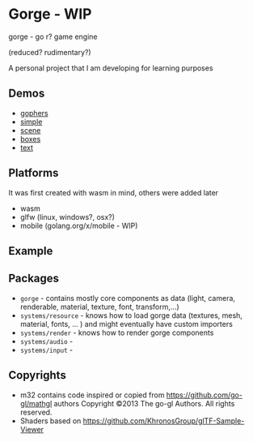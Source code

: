 # Gorge - WIP

gorge - go r? game engine

(reduced? rudimentary?)

A personal project that I am developing for learning purposes

## Demos

- [gophers](https://stdiopt.github.io/gorge/wasm/?t=gophers)
- [simple](https://stdiopt.github.io/gorge/wasm/?t=simple)
- [scene](https://stdiopt.github.io/gorge/wasm/?t=scene)
- [boxes](https://stdiopt.github.io/gorge/wasm/?t=boxes)
- [text](https://stdiopt.github.io/gorge/wasm/?t=text)

## Platforms

It was first created with wasm in mind, others were added later

- wasm
- glfw (linux, windows?, osx?)
- mobile (golang.org/x/mobile - WIP)

## Example

## Packages

- `gorge` - contains mostly core components as data (light, camera, renderable,
  material, texture, font, transform,...)
- `systems/resource` - knows how to load gorge data (textures, mesh, material, fonts, ... )
  and might eventually have custom importers
- `systems/render` - knows how to render gorge components
- `systems/audio` -
- `systems/input` -

## Copyrights

- m32 contains code inspired or copied from https://github.com/go-gl/mathgl
  authors
  Copyright ©2013 The go-gl Authors. All rights reserved.
- Shaders based on https://github.com/KhronosGroup/glTF-Sample-Viewer
